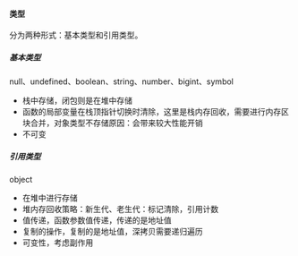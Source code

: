 #### 类型

分为两种形式：基本类型和引用类型。

##### 基本类型

null、undefined、boolean、string、number、bigint、symbol

- 栈中存储，闭包则是在堆中存储
- 函数的局部变量在栈顶指针切换时清除，这里是栈内存回收，需要进行内存区块合并，对象类型不存储原因：会带来较大性能开销
- 不可变

##### 引用类型

object

- 在堆中进行存储
- 堆内存回收策略：新生代、老生代：标记清除，引用计数
- 值传递，函数参数值传递，传递的是地址值
- 复制的操作，复制的是地址值，深拷贝需要递归遍历
- 可变性，考虑副作用

